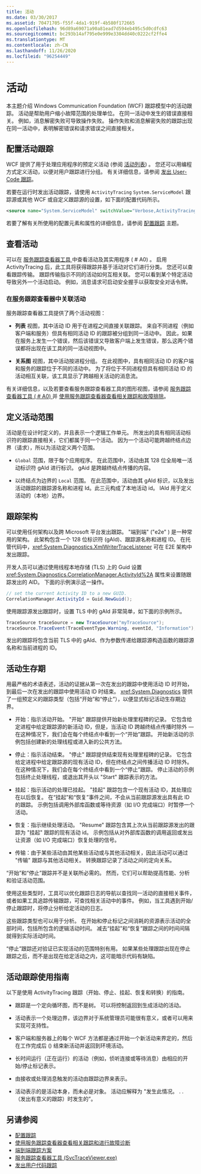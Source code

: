 ```yaml
---
title: 活动
ms.date: 03/30/2017
ms.assetid: 70471705-f55f-4da1-919f-4b580f172665
ms.openlocfilehash: 96d89a69071a90a81ead7d594eb495c5d0cdfc63
ms.sourcegitcommit: bc293b14af795e0e999e3304dd40c0222cf2ffe4
ms.translationtype: MT
ms.contentlocale: zh-CN
ms.lasthandoff: 11/26/2020
ms.locfileid: "96254449"
---
```

# <a name="activity"></a>活动

本主题介绍 Windows Communication Foundation (WCF) 跟踪模型中的活动跟踪。 活动是帮助用户缩小故障范围的处理单位。 在同一活动中发生的错误直接相关。 例如，消息解密失败可导致操作失败。 操作失败和消息解密失败的跟踪出现在同一活动中，表明解密错误和请求错误之间直接相关。  
  
## <a name="configuring-activity-tracing"></a>配置活动跟踪  

 WCF 提供了用于处理应用程序的预定义活动 (参阅 [活动列表](activity-list.md)) 。 您还可以用编程方式定义活动，以便对用户跟踪进行分组。 有关详细信息，请参阅 [发出 User-Code 跟踪](emitting-user-code-traces.md)。  
  
 若要在运行时发出活动跟踪，请使用 `ActivityTracing` `System.ServiceModel` 跟踪源或其他 WCF 或自定义跟踪源的设置，如下面的配置代码所示。  
  
```xml  
<source name="System.ServiceModel" switchValue="Verbose,ActivityTracing">  
```  
  
 若要了解有关所使用的配置元素和属性的详细信息，请参阅 [配置跟踪](configuring-tracing.md) 主题。  
  
## <a name="viewing-activities"></a>查看活动  

 可以在 [服务跟踪查看器工具 ](../../service-trace-viewer-tool-svctraceviewer-exe.md)中查看活动及其实用程序 ( # A0) 。 启用 ActivityTracing 后，此工具将获得跟踪并基于活动对它们进行分类。 您还可以查看跟踪传输。 跟踪传输指示不同的活动如何互相关联。 您可以看到某个特定活动导致另外一个活动启动。 例如，消息请求可启动安全握手以获取安全对话令牌。  
  
### <a name="correlating-activities-in-service-trace-viewer"></a>在服务跟踪查看器中关联活动  

 服务跟踪查看器工具提供了两个活动视图：  
  
- **列表** 视图，其中活动 ID 用于在进程之间直接关联跟踪。 来自不同进程（例如客户端和服务）但具有相同活动 ID 的跟踪被分组到同一活动中。 因此，如果在服务上发生一个错误，然后该错误又导致客户端上发生错误，那么这两个错误都将出现在该工具的同一活动视图中。  
  
- **关系图** 视图，其中活动按进程分组。 在此视图中，具有相同活动 ID 的客户端和服务的跟踪位于不同的活动中。 为了将位于不同进程但具有相同活动 ID 的活动相互关联，该工具显示了跨越相关活动的消息流。  
  
 有关详细信息，以及若要查看服务跟踪查看器工具的图形视图，请参阅 [服务跟踪查看器工具 ( # A0) ](../../service-trace-viewer-tool-svctraceviewer-exe.md) 并 [使用服务跟踪查看器查看相关跟踪和故障排除](using-service-trace-viewer-for-viewing-correlated-traces-and-troubleshooting.md)。  
  
## <a name="defining-the-scope-of-an-activity"></a>定义活动范围  

 活动是在设计时定义的，并且表示一个逻辑工作单元。 所发出的具有相同活动标识符的跟踪直接相关，它们都属于同一个活动。 因为一个活动可能跨越终结点边界（请求），所以为活动定义两个范围。  
  
- `Global` 范围，限于每个应用程序。 在此范围中，活动由其 128 位全局唯一活动标识符 gAId 进行标识。 gAid 是跨越终结点传播的内容。  
  
- 以终结点为边界的 `Local` 范围。 在此范围中，活动由其 gAId 标识，以及发出活动跟踪的跟踪源名称和进程 Id。此三元构成了本地活动 id。 lAId 用于定义活动的（本地）边界。  
  
## <a name="trace-schema"></a>跟踪架构  

 可以使用任何架构以及跨 Microsoft 平台发出跟踪。 "端到端" ("e2e" ) 是一种常用的架构。 此架构包含一个 128 位标识符 (gAId)、跟踪源名称和进程 ID。 在托管代码中，<xref:System.Diagnostics.XmlWriterTraceListener> 可在 E2E 架构中发出跟踪。  
  
 开发人员可以通过使用线程本地存储 (TLS) 上的 Guid 设置 <xref:System.Diagnostics.CorrelationManager.ActivityId%2A> 属性来设置随跟踪发出的 AID。 下面的示例演示这一操作。  
  
```csharp
// set the current Activity ID to a new GUID.  
CorrelationManager.ActivityId = Guid.NewGuid();  
```
  
 使用跟踪源发出跟踪时，设置 TLS 中的 gAId 非常简单，如下面的示例所示。  
  
```csharp
TraceSource traceSource = new TraceSource("myTraceSource");  
traceSource.TraceEvent(TraceEventType.Warning, eventId, "Information");  
```  
  
 发出的跟踪将包含当前 TLS 中的 gAId、作为参数传递给跟踪源构造函数的跟踪源名称和当前进程的 ID。  
  
## <a name="activity-lifetime"></a>活动生存期  

 用最严格的术语表述，活动的证据从第一次在发出的跟踪中使用活动 ID 时开始，到最后一次在发出的跟踪中使用活动 ID 时结束。 <xref:System.Diagnostics> 提供了一组预定义的跟踪类型（包括“开始”和“停止”），以便显式标记活动生存期边界。  
  
- 开始：指示活动开始。 "开始" 跟踪提供开始新处理里程碑的记录。 它包含给定进程中给定跟踪源的新活动 ID，但是，当活动 ID 跨越终结点传播时除外 — 在这种情况下，我们会在每个终结点中看到一个“开始”跟踪。 开始新活动的示例包括创建新的处理线程或进入新的公共方法。  
  
- 停止：指示活动结束。 "停止" 跟踪提供结束现有处理里程碑的记录。 它包含给定进程中给定跟踪源的现有活动 ID，但在终结点之间传播活动 ID 时除外。在这种情况下，我们会在每个终结点中看到一个“停止”跟踪。  停止活动的示例包括终止处理线程，或退出其开头以 "Start" 跟踪表示的方法。  
  
- 挂起：指示活动的处理已挂起。 "挂起" 跟踪包含一个现有活动 ID，其处理应在以后恢复。 在“挂起”和“恢复”事件之间，不会从当前跟踪源发出具有此 ID 的跟踪。 示例包括调用外部库函数或等待资源（如 I/O 完成端口）时暂停一个活动。  
  
- 恢复：指示继续处理活动。 "Resume" 跟踪包含其上次从当前跟踪源发出的跟踪为 "挂起" 跟踪的现有活动 id。 示例包括从对外部库函数的调用返回或发出让资源（如 I/O 完成端口）恢复处理的信号。  
  
- 传输：由于某些活动由其他某些活动或与其他活动相关，因此活动可以通过 "传输" 跟踪与其他活动相关。 转换跟踪记录了活动之间的定向关系。  
  
 “开始”和“停止”跟踪并不是关联所必需的。 然而，它们可以帮助提高性能、分析和验证活动范围。  
  
 使用这些类型时，工具可以优化跟踪日志的导航以查找同一活动的直接相关事件，或者如果工具追踪传输跟踪，可查找相关活动中的事件。 例如，当工具遇到开始/停止跟踪时，将停止分析给定活动的日志。  
  
 这些跟踪类型也可以用于分析。 在开始和停止标记之间消耗的资源表示活动的全部时间，包括所包含的逻辑活动时间。 减去“挂起”和“恢复”跟踪之间的时间间隔就得到实际活动时间。  
  
 “停止”跟踪还对验证已实现活动的范围特别有用。 如果某些处理跟踪出现在停止跟踪之后，而不是出现在给定活动之内，这可能暗示代码有缺陷。  
  
## <a name="guidelines-for-using-activity-tracing"></a>活动跟踪使用指南  

 以下是使用 ActivityTracing 跟踪（开始、停止、挂起、恢复和转换）的指南。  
  
- 跟踪是一个定向循环图，而不是树。 可以将控制返回到生成活动的活动。  
  
- 活动表示一个处理边界，该边界对于系统管理员可能很有意义，或者可以用来实现可支持性。  
  
- 客户端和服务器上的每个 WCF 方法都是通过开始一个新活动来界定的，然后在工作完成后 () 结束新活动并返回到环境活动。  
  
- 长时间运行（正在运行）的活动（例如，侦听连接或等待消息）由相应的开始/停止标记表示。  
  
- 由接收或处理消息触发的活动由跟踪边界来表示。  
  
- 活动表示的是活动本身，而未必是对象。 活动应解释为 "发生此情况。 . . （发出有意义的跟踪）时发生的”。  
  
## <a name="see-also"></a>另请参阅

- [配置跟踪](configuring-tracing.md)
- [使用服务跟踪查看器查看相关跟踪和进行故障诊断](using-service-trace-viewer-for-viewing-correlated-traces-and-troubleshooting.md)
- [端到端跟踪方案](end-to-end-tracing-scenarios.md)
- [服务跟踪查看器工具 (SvcTraceViewer.exe)](../../service-trace-viewer-tool-svctraceviewer-exe.md)
- [发出用户代码跟踪](emitting-user-code-traces.md)
